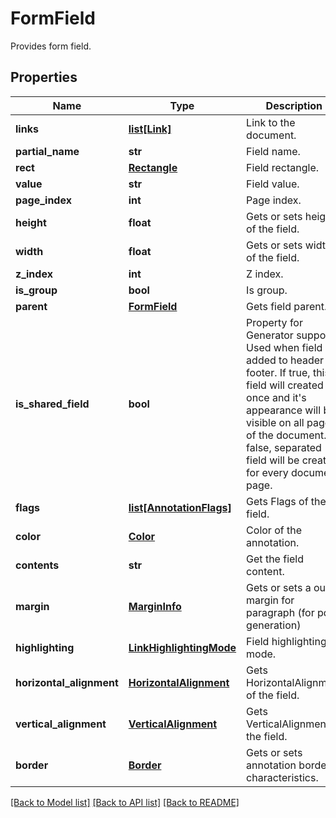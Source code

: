 ﻿# FormField
Provides form field.

## Properties
Name | Type | Description | Notes
------------ | ------------- | ------------- | -------------
**links** | [**list[Link]**](Link.md) | Link to the document. | [optional] 
**partial_name** | **str** | Field name. | [optional] 
**rect** | [**Rectangle**](Rectangle.md) | Field rectangle. | [optional] 
**value** | **str** | Field value. | [optional] 
**page_index** | **int** | Page index. | 
**height** | **float** | Gets or sets height of the field. | [optional] 
**width** | **float** | Gets or sets width of the field. | [optional] 
**z_index** | **int** | Z index. | [optional] 
**is_group** | **bool** | Is group. | [optional] 
**parent** | [**FormField**](FormField.md) | Gets field parent. | [optional] 
**is_shared_field** | **bool** | Property for Generator support. Used when field is added to header or footer. If true, this field will created once and it&#39;s appearance will be visible on all pages of the document. If false, separated field will be created for every document page. | [optional] 
**flags** | [**list[AnnotationFlags]**](AnnotationFlags.md) | Gets Flags of the field. | [optional] 
**color** | [**Color**](Color.md) | Color of the annotation. | [optional] 
**contents** | **str** | Get the field content. | [optional] 
**margin** | [**MarginInfo**](MarginInfo.md) | Gets or sets a outer margin for paragraph (for pdf generation) | [optional] 
**highlighting** | [**LinkHighlightingMode**](LinkHighlightingMode.md) | Field highlighting mode. | [optional] 
**horizontal_alignment** | [**HorizontalAlignment**](HorizontalAlignment.md) | Gets HorizontalAlignment of the field. | [optional] 
**vertical_alignment** | [**VerticalAlignment**](VerticalAlignment.md) | Gets VerticalAlignment of the field. | [optional] 
**border** | [**Border**](Border.md) | Gets or sets annotation border characteristics. | [optional] 

[[Back to Model list]](../README.md#documentation-for-models) [[Back to API list]](../README.md#documentation-for-api-endpoints) [[Back to README]](../README.md)


